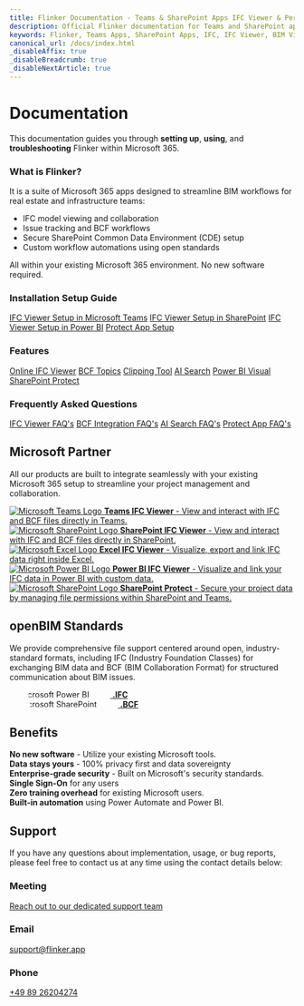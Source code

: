 ```yaml
---
title: Flinker Documentation - Teams & SharePoint Apps IFC Viewer & Permissions Management
description: Official Flinker documentation for Teams and SharePoint apps. Learn how to use the IFC Viewer for BIM files and manage sharing and permissions with our comprehensive guides.
keywords: Flinker, Teams Apps, SharePoint Apps, IFC, IFC Viewer, BIM Viewer, Sharing Permissions, Permissions Management, Documentation, IFC GPT, IFC Microsoft, AI, PowerBI, Power Automate
canonical_url: /docs/index.html
_disableAffix: true
_disableBreadcrumb: true
_disableNextArticle: true
---
```


# Documentation

This documentation guides you through **setting up**, **using**, and **troubleshooting** Flinker within Microsoft 365. 

### What is Flinker?
It is a suite of Microsoft 365 apps designed to streamline BIM workflows for real estate and infrastructure teams:
- IFC model viewing and collaboration 
- Issue tracking and BCF workflows 
- Secure SharePoint Common Data Environment (CDE) setup 
- Custom workflow automations using open standards 

All within your existing Microsoft 365 environment. No new software required.

<!-- Vertical Cards -->
<div class="vertical-card-container">
  <div class="vertical-card">
    <div class="vertical-card-content">
      <h3 class="card-title">Installation Setup Guide</h3>
      <a href="/docs/setting-up-the-ifc-viewer-in-microsoft-teams.html" class="card-link">IFC Viewer Setup in Microsoft Teams</a>
      <a href="/docs/viewer-app-installation-with-admin-approval.html" class="card-link">IFC Viewer Setup in SharePoint</a>
      <a href="/docs/ifc-viewer-installation-for-power-bi.html" class="card-link">IFC Viewer Setup in Power BI</a>
      <a href="/docs/installation.html" class="card-link">Protect App Setup</a>
    </div>
  </div>
  <div class="vertical-card">
    <div class="vertical-card-content">
      <h3 class="card-title">Features</h3>
      <a href="/docs/ifc-viewer.html" class="card-link">Online IFC Viewer</a>
      <a href="/docs/ifc-bcf.html" class="card-link">BCF Topics</a>
      <a href="/docs/faq-ifc-viewer.html" class="card-link">Clipping Tool</a>
      <a href="/docs/ai-search.html" class="card-link">AI Search</a>
      <a href="/docs/ifc-power-bi.html" class="card-link">Power BI Visual</a>
      <a href="/docs/share-features.html" class="card-link">SharePoint Protect</a>
    </div>
  </div>
  <div class="vertical-card">
    <div class="vertical-card-content">
      <h3 class="card-title">Frequently Asked Questions</h3>
      <a href="/docs/faq-ifc-viewer.html" class="card-link">IFC Viewer FAQ's</a>
      <a href="/docs/ifc-bcf.html" class="card-link">BCF Integration FAQ's</a>
      <a href="/docs/ai-search.html" class="card-link">AI Search FAQ's</a>
      <a href="/docs/faq-share-app-for-microsoft-sharepoint.html" class="card-link">Protect App FAQ's</a>
    </div>
  </div>  
</div>

## Microsoft Partner
All our products are built to integrate seamlessly with your existing Microsoft 365 setup to streamline your project management and collaboration.

<div class="benefits-container">
  <div class="benefit-item">
    <a href="/docs/ifc-viewer-for-teams.html">
      <span class="benefit-icon">
        <img
          src="https://upload.wikimedia.org/wikipedia/commons/c/c9/Microsoft_Office_Teams_%282018%E2%80%93present%29.svg"
          alt="Microsoft Teams Logo"
        >
      </span>
      <span class="benefit-text">
        <b>Teams IFC Viewer</b> - View and interact with IFC and BCF files directly in Teams.
      </span>
    </a>
  </div>

  <div class="benefit-item">
    <a href="/docs/ifc-viewer-for-sharepoint.html">
      <span class="benefit-icon">
        <img
          src="https://upload.wikimedia.org/wikipedia/commons/e/e1/Microsoft_Office_SharePoint_%282019%E2%80%93present%29.svg"
          alt="Microsoft SharePoint Logo"
        >
      </span>
      <span class="benefit-text">
        <b>SharePoint IFC Viewer</b> - View and interact with IFC and BCF files directly in SharePoint.
      </span>
    </a>
  </div>

  <div class="benefit-item">
    <a href="/docs/ifc-viewer-for-microsoft-excel.html">
      <span class="benefit-icon">
        <img
          src="https://upload.wikimedia.org/wikipedia/commons/3/34/Microsoft_Office_Excel_%282019%E2%80%93present%29.svg"
          alt="Microsoft Excel Logo"
        >
      </span>
      <span class="benefit-text">
        <b>Excel IFC Viewer</b> - Visualize, export and link IFC data right inside Excel.
      </span>
    </a>
  </div>

  <div class="benefit-item">
    <a href="/docs/ifc-power-bi.html">
      <span class="benefit-icon">
        <img
          src="https://upload.wikimedia.org/wikipedia/commons/c/cf/New_Power_BI_Logo.svg"
          alt="Microsoft Power BI Logo"
        >
      </span>
      <span class="benefit-text">
        <b>Power BI IFC Viewer</b> - Visualize and link your IFC data in Power BI with custom data.
      </span>
    </a>
  </div>

  <div class="benefit-item">
    <a href="/docs/share-features.html">
      <span class="benefit-icon">
        <img
          src="https://upload.wikimedia.org/wikipedia/commons/e/e1/Microsoft_Office_SharePoint_%282019%E2%80%93present%29.svg"
          alt="Microsoft SharePoint Logo"
        >
      </span>
      <span class="benefit-text">
        <b>SharePoint Protect</b> - Secure your project data by managing file permissions within SharePoint and Teams.
      </span>
    </a>
  </div>
</div>

## openBIM Standards
We provide comprehensive file support centered around open, industry-standard formats, including IFC (Industry Foundation Classes) for exchanging BIM data and BCF (BIM Collaboration Format) for structured communication about BIM issues.

<div class="benefits-container">
  <div class="benefit-item">
    <a href="/docs/ifc-viewer.html">
      <span class="benefit-icon">
        <img
          style="clip-path: inset(19%);"
          src="https://www.buildingsmart.org/wp-content/uploads/2024/07/bsi-icon-download.png"
          alt="Microsoft Power BI Logo"
        >
      </span>
      <span class="benefit-text">
        <b>.IFC</b>
      </span>
    </a>
  </div>

  <div class="benefit-item">
    <a href="/docs/ifc-bcf.html">
      <span class="benefit-icon">
        <img
          style="clip-path: inset(19%);"
          src="https://www.buildingsmart.org/wp-content/uploads/2024/07/bcf-icon-download.png"
          alt="Microsoft SharePoint Logo"
        >
      </span>
      <span class="benefit-text">
        <b>.BCF</b>
      </span>
    </a>
  </div>
</div>

## Benefits

<div class="benefits-container">
  <div class="benefit-item">
    <span class="benefit-icon"><i class="ms-Icon ms-Icon--AppIconDefaultAdd"></i></span>
    <span class="benefit-text"><b>No new software</b> - Utilize your existing Microsoft tools.</span>
  </div>
  <div class="benefit-item">
    <span class="benefit-icon"><i class="ms-Icon ms-Icon--Lock"></i></span>
    <span class="benefit-text"><b>Data stays yours</b> - 100% privacy first and data sovereignty</span>
  </div>
  <div class="benefit-item">
    <span class="benefit-icon"><i class="ms-Icon ms-Icon--Shield"></i></span>
    <span class="benefit-text"><b>Enterprise-grade security</b> - Built on Microsoft's security standards.</span>
  </div>
  <div class="benefit-item">
    <span class="benefit-icon"><i class="ms-Icon ms-Icon--Signin"></i></span>
    <span class="benefit-text"><b>Single Sign-On</b> for any users</span>
  </div>
  <div class="benefit-item">
    <span class="benefit-icon"><i class="ms-Icon ms-Icon--BookAnswers"></i></span>
    <span class="benefit-text"><b>Zero training overhead</b> for existing Microsoft users.</span>
  </div>
  <div class="benefit-item">
    <span class="benefit-icon"><i class="ms-Icon ms-Icon--Flow"></i></span>
    <span class="benefit-text"><b>Built-in automation</b> using Power Automate and Power BI.</span>
  </div>
</div>

## Support

If you have any questions about implementation, usage, or bug reports, please feel free to contact us at any time using the contact details below:

<!-- Benefits Container for Contact Information -->
<div class="benefits-container">
  <div class="benefit-item">
    <span class="benefit-text">
      <h3 class="card-title">Meeting</h3>
      <a href="https://outlook.office365.com/book/SupportConsultingonlinemeeting@flinker.app/" class="contact-link">Reach out to our dedicated support team</a>
    </span>
  </div>
  <div class="benefit-item">
    <span class="benefit-text">
      <h3 class="card-title">Email</h3>
      <a href="mailto:support@flinker.app" class="contact-link">support@flinker.app</a>
    </span>
  </div>
  <div class="benefit-item">
    <span class="benefit-text">
      <h3 class="card-title">Phone</h3>
      <a href="tel:+498926204274" class="contact-link">+49 89 26204274</a>
    </span>
  </div>
</div>
